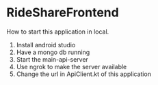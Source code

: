 # RideShareFrontend

How to start this application in local.

1. Install android studio
2. Have a mongo db running
3. Start the main-api-server
4. Use ngrok to make the server available
5. Change the url in ApiClient.kt of this application
